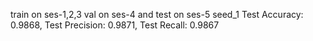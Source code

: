 train on ses-1,2,3 val on ses-4 and test on ses-5
seed_1
Test Accuracy: 0.9868, Test Precision: 0.9871, Test Recall: 0.9867
